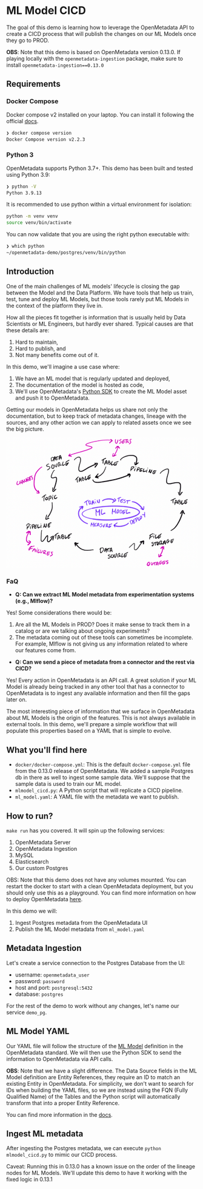 # ML Model CICD

The goal of this demo is learning how to leverage the OpenMetadata API to create a CICD process
that will publish the changes on our ML Models once they go to PROD.

**OBS**: Note that this demo is based on OpenMetadata version 0.13.0. If playing locally with the `openmetadata-ingestion`
package, make sure to install `openmetadata-ingestion==0.13.0`

## Requirements

### Docker Compose

Docker compose v2 installed on your laptop. You can install it following the official [docs](https://docs.docker.com/compose/install/).

```bash
❯ docker compose version
Docker Compose version v2.2.3
```

### Python 3

OpenMetadata supports Python 3.7+. This demo has been built and tested using Python 3.9:

```bash
❯ python -V
Python 3.9.13
```

It is recommended to use python within a virtual environment for isolation:

```bash
python -m venv venv
source venv/bin/activate
```

You can now validate that you are using the right python executable with:

```bash
❯ which python
~/openmetadata-demo/postgres/venv/bin/python
```

## Introduction

One of the main challenges of ML models' lifecycle is closing the gap between the Model and the Data Platform. We have
tools that help us train, test, tune and deploy ML Models, but those tools rarely put ML Models in the context
of the platform they live in.

How all the pieces fit together is information that is usually held by Data Scientists or ML Engineers, but hardly ever
shared. Typical causes are that these details are:

1. Hard to maintain,
2. Hard to publish, and
3. Not many benefits come out of it.

In this demo, we'll imagine a use case where:

1. We have an ML model that is regularly updated and deployed,
2. The documentation of the model is hosted as code,
3. We'll use OpenMetadata's [Python SDK](https://docs.open-metadata.org/sdk/python) to create the ML Model asset and push it to OpenMetadata.

Getting our models in OpenMetadata helps us share not only the documentation, but to keep track of metadata changes,
lineage with the sources, and any other action we can apply to related assets once we see the big picture.

![img.png](resources/context.png)

### FaQ

- **Q: Can we extract ML Model metadata from experimentation systems (e.g., Mlflow)?**

Yes! Some considerations there would be:
1. Are all the ML Models in PROD? Does it make sense to track them in a catalog or are we talking about ongoing experiments?
2. The metadata coming out of these tools can sometimes be incomplete. For example, Mlflow is not giving us any information
    related to where our features come from.

- **Q: Can we send a piece of metadata from a connector and the rest via CICD?**

Yes! Every action in OpenMetadata is an API call. A great solution if your ML Model is already being tracked in
any other tool that has a connector to OpenMetadata is to ingest any available information and then fill the gaps
later on.

The most interesting piece of information that we surface in OpenMetadata about ML Models is the origin of the features.
This is not always available in external tools. In this demo, we'll prepare a simple workflow that will populate
this properties based on a YAML that is simple to evolve.

## What you'll find here

- `docker/docker-compose.yml`: This is the default `docker-compose.yml` file from the 0.13.0 release of OpenMetadata. We added
  a sample Postgres db in there as well to ingest some sample data. We'll suppose that the sample data is used to train
  our ML model.
- `mlmodel_cicd.py`: A Python script that will replicate a CICD pipeline.
- `ml_model.yaml`: A YAML file with the metadata we want to publish.

## How to run?

`make run` has you covered. It will spin up the following services:

1. OpenMetadata Server
2. OpenMetadata Ingestion
3. MySQL
4. Elasticsearch
5. Our custom Postgres

OBS: Note that this demo does not have any volumes mounted. You can restart the docker to start with a clean
OpenMetadata deployment, but you should only use this as a playground. You can find more information on
how to deploy OpenMetadata [here](https://docs.open-metadata.org/deployment).

In this demo we will:

1. Ingest Postgres metadata from the OpenMetadata UI
2. Publish the ML Model metadata from `ml_model.yaml`

## Metadata Ingestion

Let's create a service connection to the Postgres Database from the UI:
- username: `openmetadata_user`
- password: `password`
- host and port: `postgresql:5432`
- database: `postgres`

For the rest of the demo to work without any changes, let's name our service `demo_pg`.

## ML Model YAML

Our YAML file will follow the structure of the [ML Model](https://docs.open-metadata.org/main-concepts/metadata-standard/schemas/entity/data/mlmodel) definition
in the OpenMetadata standard. We will then use the Python SDK to send the information to OpenMetadata via API calls.

**OBS**: Note that we have a slight difference. The Data Source fields in the ML Model definition are Entity References,
they require an ID to match an existing Entity in OpenMetadata. For simplicity, we don't want to search for IDs when
building the YAML files, so we are instead using the FQN (Fully Qualified Name) of the Tables and the Python
script will automatically transform that into a proper Entity Reference.

You can find more information in the [docs](https://docs.open-metadata.org/sdk/python/entities/ml-model).

## Ingest ML metadata

After ingesting the Postgres metadata, we can execute `python mlmodel_cicd.py` to mimic our CICD process.

Caveat: Running this in 0.13.0 has a known issue on the order of the lineage nodes for ML Models. We'll update
this demo to have it working with the fixed logic in 0.13.1

